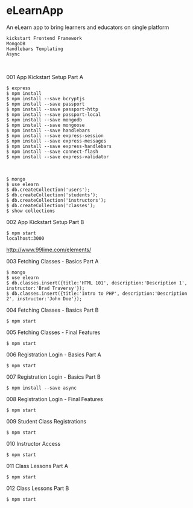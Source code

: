# eLearnApp
An eLearn app to bring learners and educators on single platform

    kickstart Frontend Framework
    MongoDB
    Handlebars Templating
    Async

<br/>

001 App  Kickstart Setup Part A

    $ express
    $ npm install
    $ npm install --save bcryptjs
    $ npm install --save passport  
    $ npm install --save passport-http     
    $ npm install --save passport-local
    $ npm install --save mongodb
    $ npm install --save mongoose
    $ npm install --save handlebars    
    $ npm install --save express-session
    $ npm install --save express-messages
    $ npm install --save express-handlebars
    $ npm install --save connect-flash
    $ npm install --save express-validator

<br/>  

    $ mongo
    $ use elearn
    $ db.createCollection('users');
    $ db.createCollection('students');
    $ db.createCollection('instructors');
    $ db.createCollection('classes');
    $ show collections


002 App Kickstart Setup Part B

    $ npm start
    localhost:3000

http://www.99lime.com/elements/


003 Fetching Classes - Basics Part A

    $ mongo
    $ use elearn
    $ db.classes.insert({title:'HTML 101', description:'Description 1', instructor:'Brad Traversy'});
    $ db.classes.insert({title:'Intro to PHP', description:'Description 2', instructor:'John Doe'});

004 Fetching Classes - Basics Part B

    $ npm start

005 Fetching Classes - Final Features

    $ npm start

006 Registration Login - Basics Part A

    $ npm start

007 Registration Login - Basics Part B

    $ npm install --save async

008 Registration  Login - Final Features

    $ npm start

009 Student Class Registrations

    $ npm start

010 Instructor Access

    $ npm start

011 Class Lessons Part A

    $ npm start

012 Class Lessons Part B

    $ npm start

